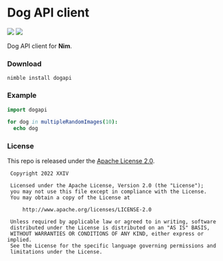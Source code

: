 # Dog API client

[![](https://img.shields.io/github/v/tag/thechampagne/dogapi-nim?label=version)](https://github.com/thechampagne/dogapi-nim/releases/latest) [![](https://img.shields.io/github/license/thechampagne/dogapi-nim)](https://github.com/thechampagne/dogapi-nim/blob/main/LICENSE)

Dog API client for **Nim**.

### Download

```
nimble install dogapi
```

### Example

```nim
import dogapi

for dog in multipleRandomImages(10):
  echo dog
```

### License

This repo is released under the [Apache License 2.0](https://github.com/thechampagne/dogapi-nim/blob/main/LICENSE).

```
 Copyright 2022 XXIV

 Licensed under the Apache License, Version 2.0 (the "License");
 you may not use this file except in compliance with the License.
 You may obtain a copy of the License at

     http://www.apache.org/licenses/LICENSE-2.0

 Unless required by applicable law or agreed to in writing, software
 distributed under the License is distributed on an "AS IS" BASIS,
 WITHOUT WARRANTIES OR CONDITIONS OF ANY KIND, either express or implied.
 See the License for the specific language governing permissions and
 limitations under the License.
```
